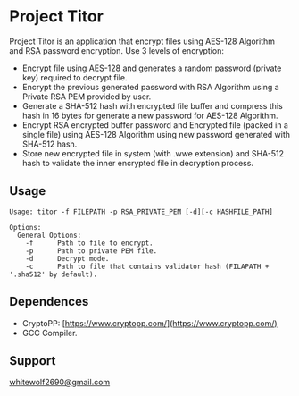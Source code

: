 # Project Titor

Project Titor is an application that encrypt files using AES-128 Algorithm and RSA password encryption. Use 3 levels of encryption:
- Encrypt file using AES-128 and generates a random password (private key) required to decrypt file.
- Encrypt the previous generated password with RSA Algorithm using a Private RSA PEM provided by user.
- Generate a SHA-512 hash with encrypted file buffer and compress this hash in 16 bytes for generate a new password for AES-128 Algorithm.
- Encrypt RSA encrypted buffer password and Encrypted file (packed in a single file) using AES-128 Algorithm using new password generated with SHA-512 hash.
- Store new encrypted file in system (with .wwe extension) and SHA-512 hash to validate the inner encrypted file in decryption process.

## Usage

```
Usage: titor -f FILEPATH -p RSA_PRIVATE_PEM [-d][-c HASHFILE_PATH]

Options:
  General Options:
	-f		Path to file to encrypt.
	-p		Path to private PEM file.
	-d		Decrypt mode.
	-c		Path to file that contains validator hash (FILAPATH + '.sha512' by default).
```

## Dependences
- CryptoPP: [https://www.cryptopp.com/](https://www.cryptopp.com/)
- GCC Compiler.

## Support

[whitewolf2690@gmail.com](mailto:whitewolf2690@gmail.com)
